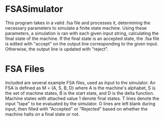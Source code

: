 # FSASimulator
This program takes in a valid .fsa file and processes it, determining the necessary parameters to simulate a finite state machine. Using these parameters, a simulation is ran with each given input string, calculating the final state of the machine. If the final state is an accepted state, the .fsa file is edited with "accept" on the output line corresponding to the given input. Otherwise, the output line is updated with "reject".

# FSA Files
Included are several example FSA files, used as input to the simulator. An FSA is defined as M = (A, S, B, D) where A is the machine's alphabet, S is the set of machine states, B is the start state, and D is the delta function. Machine states with attached value 1 denote final states. T lines denote the input "tape" to be evaluated by the simulator. O lines are left blank during input, then filled with "Accepted" or "Rejected" based on whether the machine halts on a final state or not.
